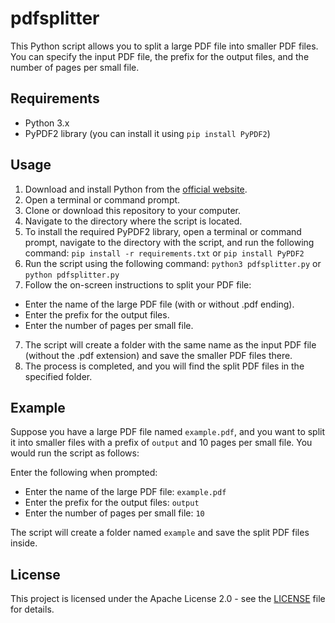 # pdfsplitter
This Python script allows you to split a large PDF file into smaller PDF files. You can specify the input PDF file, the prefix for the output files, and the number of pages per small file.

## Requirements
- Python 3.x
- PyPDF2 library (you can install it using `pip install PyPDF2`)

## Usage
1. Download and install Python from the [official website](https://www.python.org/downloads/).
2. Open a terminal or command prompt.
3. Clone or download this repository to your computer.
4. Navigate to the directory where the script is located.
5.  To install the required PyPDF2 library, open a terminal or command prompt, navigate to the directory with the script, and run the following command:
`pip install -r requirements.txt` or `pip install PyPDF2`
7.  Run the script using the following command: `python3 pdfsplitter.py` or `python pdfsplitter.py`
8. Follow the on-screen instructions to split your PDF file:
- Enter the name of the large PDF file (with or without .pdf ending).
- Enter the prefix for the output files.
- Enter the number of pages per small file.
7. The script will create a folder with the same name as the input PDF file (without the .pdf extension) and save the smaller PDF files there.
8. The process is completed, and you will find the split PDF files in the specified folder.

## Example
Suppose you have a large PDF file named `example.pdf`, and you want to split it into smaller files with a prefix of `output` and 10 pages per small file. You would run the script as follows:

Enter the following when prompted:

- Enter the name of the large PDF file: `example.pdf`
- Enter the prefix for the output files: `output`
- Enter the number of pages per small file: `10`

The script will create a folder named `example` and save the split PDF files inside.

## License
This project is licensed under the Apache License 2.0 - see the [LICENSE](LICENSE) file for details.



